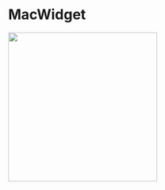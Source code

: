 
# MacWidget

<img src=https://user-images.githubusercontent.com/755710/102402015-2dcbed80-3fb2-11eb-9240-997fb32b07c6.png width=300 />
